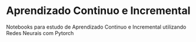 # Aprendizado Continuo e Incremental

Notebooks para estudo de Aprendizado Continuo e Incremental utilizando Redes Neurais com Pytorch
